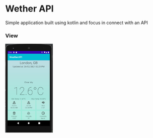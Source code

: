 # Wether API
Simple application built using kotlin and focus in connect with an API

### View
<img src="./ScreenShotImages/view.jpg" width="30%">
